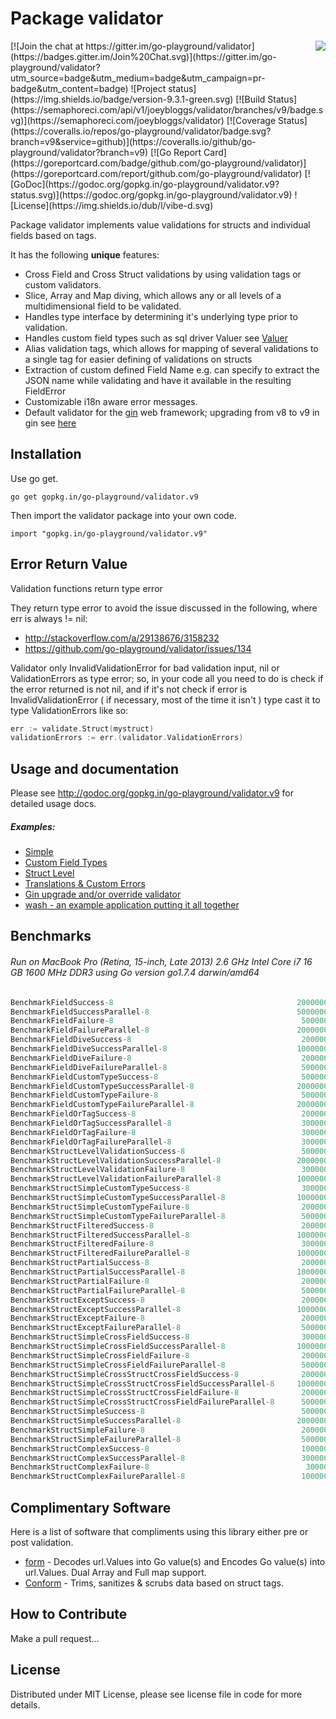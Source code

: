 Package validator
================
<img align="right" src="https://raw.githubusercontent.com/go-playground/validator/v9/logo.png">
[![Join the chat at https://gitter.im/go-playground/validator](https://badges.gitter.im/Join%20Chat.svg)](https://gitter.im/go-playground/validator?utm_source=badge&utm_medium=badge&utm_campaign=pr-badge&utm_content=badge)
![Project status](https://img.shields.io/badge/version-9.3.1-green.svg)
[![Build Status](https://semaphoreci.com/api/v1/joeybloggs/validator/branches/v9/badge.svg)](https://semaphoreci.com/joeybloggs/validator)
[![Coverage Status](https://coveralls.io/repos/go-playground/validator/badge.svg?branch=v9&service=github)](https://coveralls.io/github/go-playground/validator?branch=v9)
[![Go Report Card](https://goreportcard.com/badge/github.com/go-playground/validator)](https://goreportcard.com/report/github.com/go-playground/validator)
[![GoDoc](https://godoc.org/gopkg.in/go-playground/validator.v9?status.svg)](https://godoc.org/gopkg.in/go-playground/validator.v9)
![License](https://img.shields.io/dub/l/vibe-d.svg)

Package validator implements value validations for structs and individual fields based on tags.

It has the following **unique** features:

-   Cross Field and Cross Struct validations by using validation tags or custom validators.  
-   Slice, Array and Map diving, which allows any or all levels of a multidimensional field to be validated.  
-   Handles type interface by determining it's underlying type prior to validation.
-   Handles custom field types such as sql driver Valuer see [Valuer](https://golang.org/src/database/sql/driver/types.go?s=1210:1293#L29)
-   Alias validation tags, which allows for mapping of several validations to a single tag for easier defining of validations on structs
-   Extraction of custom defined Field Name e.g. can specify to extract the JSON name while validating and have it available in the resulting FieldError
-   Customizable i18n aware error messages.
-   Default validator for the [gin](https://github.com/gin-gonic/gin) web framework; upgrading from v8 to v9 in gin see [here](https://github.com/go-playground/validator/tree/v9/examples/gin-upgrading-overriding)

Installation
------------

Use go get.

	go get gopkg.in/go-playground/validator.v9

Then import the validator package into your own code.

	import "gopkg.in/go-playground/validator.v9"

Error Return Value
-------

Validation functions return type error

They return type error to avoid the issue discussed in the following, where err is always != nil:

* http://stackoverflow.com/a/29138676/3158232
* https://github.com/go-playground/validator/issues/134

Validator only InvalidValidationError for bad validation input, nil or ValidationErrors as type error; so, in your code all you need to do is check if the error returned is not nil, and if it's not check if error is InvalidValidationError ( if necessary, most of the time it isn't ) type cast it to type ValidationErrors like so:

```go
err := validate.Struct(mystruct)
validationErrors := err.(validator.ValidationErrors)
 ```

Usage and documentation
------

Please see http://godoc.org/gopkg.in/go-playground/validator.v9 for detailed usage docs.

##### Examples:

- [Simple](https://github.com/go-playground/validator/blob/v9/examples/simple/main.go)
- [Custom Field Types](https://github.com/go-playground/validator/blob/v9/examples/custom/main.go)
- [Struct Level](https://github.com/go-playground/validator/blob/v9/examples/struct-level/main.go)
- [Translations & Custom Errors](https://github.com/go-playground/validator/blob/v9/examples/translations/main.go)
- [Gin upgrade and/or override validator](https://github.com/go-playground/validator/tree/v9/examples/gin-upgrading-overriding)
- [wash - an example application putting it all together](https://github.com/bluesuncorp/wash)

Benchmarks
------
###### Run on MacBook Pro (Retina, 15-inch, Late 2013) 2.6 GHz Intel Core i7 16 GB 1600 MHz DDR3 using Go version go1.7.4 darwin/amd64
```go
BenchmarkFieldSuccess-8                                       	20000000	       107 ns/op	       0 B/op	       0 allocs/op
BenchmarkFieldSuccessParallel-8                               	50000000	        33.6 ns/op	       0 B/op	       0 allocs/op
BenchmarkFieldFailure-8                                       	 5000000	       333 ns/op	     208 B/op	       4 allocs/op
BenchmarkFieldFailureParallel-8                               	20000000	       117 ns/op	     208 B/op	       4 allocs/op
BenchmarkFieldDiveSuccess-8                                   	 2000000	       766 ns/op	     201 B/op	      11 allocs/op
BenchmarkFieldDiveSuccessParallel-8                           	10000000	       232 ns/op	     201 B/op	      11 allocs/op
BenchmarkFieldDiveFailure-8                                   	 2000000	      1000 ns/op	     412 B/op	      16 allocs/op
BenchmarkFieldDiveFailureParallel-8                           	 5000000	       337 ns/op	     413 B/op	      16 allocs/op
BenchmarkFieldCustomTypeSuccess-8                             	 5000000	       264 ns/op	      32 B/op	       2 allocs/op
BenchmarkFieldCustomTypeSuccessParallel-8                     	20000000	        83.5 ns/op	      32 B/op	       2 allocs/op
BenchmarkFieldCustomTypeFailure-8                             	 5000000	       343 ns/op	     208 B/op	       4 allocs/op
BenchmarkFieldCustomTypeFailureParallel-8                     	20000000	       122 ns/op	     208 B/op	       4 allocs/op
BenchmarkFieldOrTagSuccess-8                                  	 2000000	       872 ns/op	      16 B/op	       1 allocs/op
BenchmarkFieldOrTagSuccessParallel-8                          	 3000000	       410 ns/op	      16 B/op	       1 allocs/op
BenchmarkFieldOrTagFailure-8                                  	 3000000	       569 ns/op	     224 B/op	       5 allocs/op
BenchmarkFieldOrTagFailureParallel-8                          	 3000000	       407 ns/op	     224 B/op	       5 allocs/op
BenchmarkStructLevelValidationSuccess-8                       	 5000000	       268 ns/op	      32 B/op	       2 allocs/op
BenchmarkStructLevelValidationSuccessParallel-8               	20000000	        83.3 ns/op	      32 B/op	       2 allocs/op
BenchmarkStructLevelValidationFailure-8                       	 3000000	       567 ns/op	     304 B/op	       8 allocs/op
BenchmarkStructLevelValidationFailureParallel-8               	10000000	       204 ns/op	     304 B/op	       8 allocs/op
BenchmarkStructSimpleCustomTypeSuccess-8                      	 3000000	       457 ns/op	      32 B/op	       2 allocs/op
BenchmarkStructSimpleCustomTypeSuccessParallel-8              	10000000	       136 ns/op	      32 B/op	       2 allocs/op
BenchmarkStructSimpleCustomTypeFailure-8                      	 2000000	       757 ns/op	     424 B/op	       9 allocs/op
BenchmarkStructSimpleCustomTypeFailureParallel-8              	 5000000	       310 ns/op	     440 B/op	      10 allocs/op
BenchmarkStructFilteredSuccess-8                              	 2000000	       678 ns/op	     288 B/op	       9 allocs/op
BenchmarkStructFilteredSuccessParallel-8                      	10000000	       258 ns/op	     288 B/op	       9 allocs/op
BenchmarkStructFilteredFailure-8                              	 3000000	       521 ns/op	     256 B/op	       7 allocs/op
BenchmarkStructFilteredFailureParallel-8                      	10000000	       197 ns/op	     256 B/op	       7 allocs/op
BenchmarkStructPartialSuccess-8                               	 2000000	       602 ns/op	     256 B/op	       6 allocs/op
BenchmarkStructPartialSuccessParallel-8                       	10000000	       241 ns/op	     256 B/op	       6 allocs/op
BenchmarkStructPartialFailure-8                               	 2000000	       866 ns/op	     480 B/op	      11 allocs/op
BenchmarkStructPartialFailureParallel-8                       	 5000000	       347 ns/op	     480 B/op	      11 allocs/op
BenchmarkStructExceptSuccess-8                                	 2000000	       955 ns/op	     496 B/op	      12 allocs/op
BenchmarkStructExceptSuccessParallel-8                        	10000000	       209 ns/op	     240 B/op	       5 allocs/op
BenchmarkStructExceptFailure-8                                	 2000000	       809 ns/op	     464 B/op	      10 allocs/op
BenchmarkStructExceptFailureParallel-8                        	 5000000	       335 ns/op	     464 B/op	      10 allocs/op
BenchmarkStructSimpleCrossFieldSuccess-8                      	 3000000	       469 ns/op	      72 B/op	       3 allocs/op
BenchmarkStructSimpleCrossFieldSuccessParallel-8              	10000000	       167 ns/op	      72 B/op	       3 allocs/op
BenchmarkStructSimpleCrossFieldFailure-8                      	 2000000	       714 ns/op	     304 B/op	       8 allocs/op
BenchmarkStructSimpleCrossFieldFailureParallel-8              	 5000000	       278 ns/op	     304 B/op	       8 allocs/op
BenchmarkStructSimpleCrossStructCrossFieldSuccess-8           	 2000000	       660 ns/op	      80 B/op	       4 allocs/op
BenchmarkStructSimpleCrossStructCrossFieldSuccessParallel-8   	10000000	       244 ns/op	      80 B/op	       4 allocs/op
BenchmarkStructSimpleCrossStructCrossFieldFailure-8           	 2000000	       939 ns/op	     320 B/op	       9 allocs/op
BenchmarkStructSimpleCrossStructCrossFieldFailureParallel-8   	 5000000	       382 ns/op	     320 B/op	       9 allocs/op
BenchmarkStructSimpleSuccess-8                                	 5000000	       287 ns/op	       0 B/op	       0 allocs/op
BenchmarkStructSimpleSuccessParallel-8                        	20000000	        90.5 ns/op	       0 B/op	       0 allocs/op
BenchmarkStructSimpleFailure-8                                	 2000000	       712 ns/op	     424 B/op	       9 allocs/op
BenchmarkStructSimpleFailureParallel-8                        	 5000000	       298 ns/op	     424 B/op	       9 allocs/op
BenchmarkStructComplexSuccess-8                               	 1000000	      1645 ns/op	     128 B/op	       8 allocs/op
BenchmarkStructComplexSuccessParallel-8                       	 3000000	       544 ns/op	     128 B/op	       8 allocs/op
BenchmarkStructComplexFailure-8                               	  300000	      4688 ns/op	    3041 B/op	      53 allocs/op
BenchmarkStructComplexFailureParallel-8                       	 1000000	      2064 ns/op	    3041 B/op	      53 allocs/op
```

Complimentary Software
----------------------

Here is a list of software that compliments using this library either pre or post validation.

* [form](https://github.com/go-playground/form) - Decodes url.Values into Go value(s) and Encodes Go value(s) into url.Values. Dual Array and Full map support.
* [Conform](https://github.com/leebenson/conform) - Trims, sanitizes & scrubs data based on struct tags.

How to Contribute
------

Make a pull request...

License
------
Distributed under MIT License, please see license file in code for more details.
